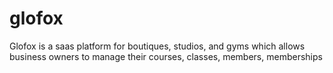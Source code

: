 # glofox
Glofox is a saas platform for boutiques, studios, and gyms which allows business owners to manage their courses, classes, members, memberships

